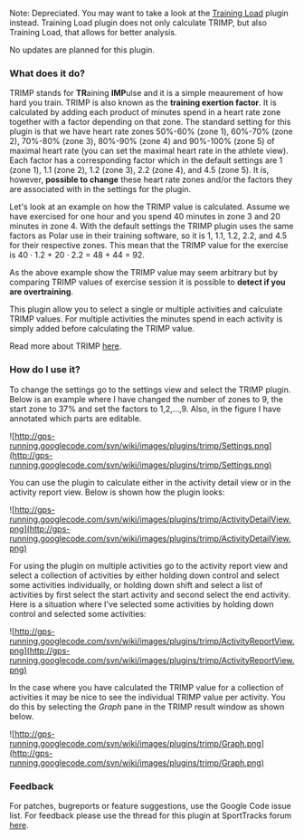 Note: Depreciated. You may want to take a look at the [Training Load](http://www.zonefivesoftware.com/sporttracks/plugins/?p=training-load) plugin instead.
Training Load plugin does not only calculate TRIMP, but also Training Load, that allows for better analysis.

No updates are planned for this plugin.

### What does it do? ###
TRIMP stands for <b>TR</b>aining <b>IMP</b>ulse and it is a simple meaurement of how hard you train. TRIMP is also known as the <b>training exertion factor</b>. It is calculated by adding each product of minutes spend in a heart rate zone together with a factor depending on that zone. The standard setting for this plugin is that we have heart rate zones  50%-60% (zone 1), 60%-70% (zone 2), 70%-80% (zone 3), 80%-90% (zone 4) and 90%-100% (zone 5) of maximal heart rate (you can set the maximal heart rate in the athlete view). Each factor has a corresponding factor which in the default settings are 1 (zone 1), 1.1 (zone 2), 1.2 (zone 3), 2.2 (zone 4), and 4.5 (zone 5). It is, however, <b>possible to change</b> these heart rate zones and/or the factors they are associated with in the settings for the plugin.

Let's look at an example on how the TRIMP value is calculated. Assume we have exercised for one hour and you spend 40 minutes in zone 3 and 20 minutes in zone 4. With the default settings the TRIMP plugin uses the same factors as Polar use in their training software, so it is 1, 1.1, 1.2, 2.2, and 4.5 for their respective zones. This mean that the TRIMP value for the exercise is 40 &#183; 1.2 + 20 &#183; 2.2 = 48 + 44 = 92.

As the above example show the TRIMP value may seem arbitrary but by comparing TRIMP values of exercise session it is possible to <b>detect if you are overtraining</b>.

This plugin allow you to select a single or multiple activities and calculate TRIMP values. For multiple activities the minutes spend in each activity is simply added before calculating the TRIMP value.

Read more about TRIMP <a href='http://www.pponline.co.uk/encyc/training-schedules.html'>here</a>.

### How do I use it? ###
To change the settings go to the settings view and select the TRIMP plugin. Below is an example where I have changed the number of zones to 9, the start zone to 37% and set the factors to 1,2,...,9. Also, in the figure I have annotated which parts are editable.

![http://gps-running.googlecode.com/svn/wiki/images/plugins/trimp/Settings.png](http://gps-running.googlecode.com/svn/wiki/images/plugins/trimp/Settings.png)

You can use the plugin to calculate either in the activity detail view or in the activity report view. Below is shown how the plugin looks:

![http://gps-running.googlecode.com/svn/wiki/images/plugins/trimp/ActivityDetailView.png](http://gps-running.googlecode.com/svn/wiki/images/plugins/trimp/ActivityDetailView.png)

For using the plugin on multiple activities go to the activity report view and select a collection of activities by either holding down control and select some activities individually, or holding down shift and select a list of activities by first select the start activity and second select the end activity. Here is a situation where I've selected some activities by holding down control and selected some activities:

![http://gps-running.googlecode.com/svn/wiki/images/plugins/trimp/ActivityReportView.png](http://gps-running.googlecode.com/svn/wiki/images/plugins/trimp/ActivityReportView.png)

In the case where you have calculated the TRIMP value for a collection of activities it may be nice to see the individual TRIMP value per activity. You do this by selecting the <i>Graph</i> pane in the TRIMP result window as shown below.

![http://gps-running.googlecode.com/svn/wiki/images/plugins/trimp/Graph.png](http://gps-running.googlecode.com/svn/wiki/images/plugins/trimp/Graph.png)

### Feedback ###
For patches, bugreports or feature suggestions, use the Google Code issue list.
For feedback please use the thread for this plugin at SportTracks forum [here](http://www.zonefivesoftware.com/SportTracks/Forums/viewforum.php?f=29).